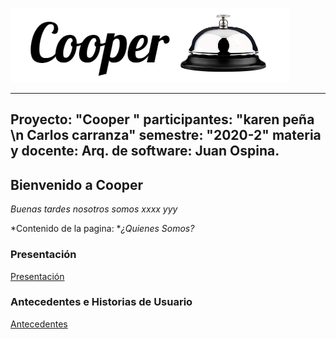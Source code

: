 ![Image](https://github.com/Team-Arq/front-arq-soft/blob/master/docs/recursos%20pagina/imagenes/logo_encabezado.png)

---
Proyecto: "Cooper "
participantes: "karen peña \n Carlos carranza"
semestre: "2020-2"
materia y docente:
  Arq. de software: Juan Ospina.
---

## Bienvenido a Cooper 

*Buenas tardes nosotros somos xxxx yyy*

*Contenido de la pagina:
  *_¿Quienes Somos?_

### Presentación
[Presentación](https://docs.google.com/presentation/d/1Uw8wtkhlr_9qDNxjV2kkLvRDK5duHun0EowoSNVWaWM/edit)

### Antecedentes e Historias de Usuario

[Antecedentes](https://docs.google.com/spreadsheets/d/16KerG6vRInKVzRJr2Fz8EUHCHCSO_nisxJej8mNDghU/edit#gid=0)


